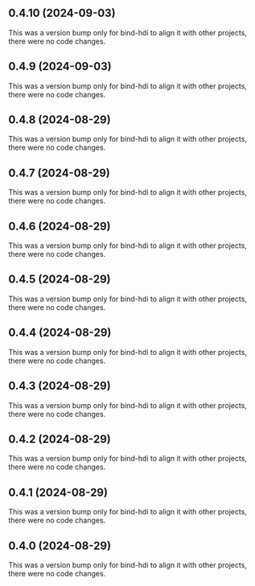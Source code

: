 ## 0.4.10 (2024-09-03)

This was a version bump only for bind-hdi to align it with other projects, there were no code changes.

## 0.4.9 (2024-09-03)

This was a version bump only for bind-hdi to align it with other projects, there were no code changes.

## 0.4.8 (2024-08-29)

This was a version bump only for bind-hdi to align it with other projects, there were no code changes.

## 0.4.7 (2024-08-29)

This was a version bump only for bind-hdi to align it with other projects, there were no code changes.

## 0.4.6 (2024-08-29)

This was a version bump only for bind-hdi to align it with other projects, there were no code changes.

## 0.4.5 (2024-08-29)

This was a version bump only for bind-hdi to align it with other projects, there were no code changes.

## 0.4.4 (2024-08-29)

This was a version bump only for bind-hdi to align it with other projects, there were no code changes.

## 0.4.3 (2024-08-29)

This was a version bump only for bind-hdi to align it with other projects, there were no code changes.

## 0.4.2 (2024-08-29)

This was a version bump only for bind-hdi to align it with other projects, there were no code changes.

## 0.4.1 (2024-08-29)

This was a version bump only for bind-hdi to align it with other projects, there were no code changes.

## 0.4.0 (2024-08-29)

This was a version bump only for bind-hdi to align it with other projects, there were no code changes.